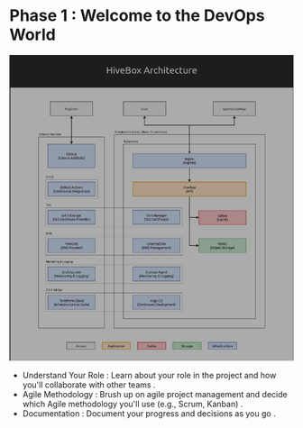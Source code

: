 # Phase 1 : Welcome to the DevOps World
   ![Project Logo](https://github.com/JemyYousef/HiveBox-Scalable-RESTful-API-for-Beekeepers/blob/main/assets/Phase1.png)
     
- Understand Your Role : Learn about your role in the project and how you'll collaborate with other teams .
- Agile Methodology : Brush up on agile project management and decide which Agile methodology you'll use (e.g., Scrum, Kanban) .
- Documentation : Document your progress and decisions as you go .